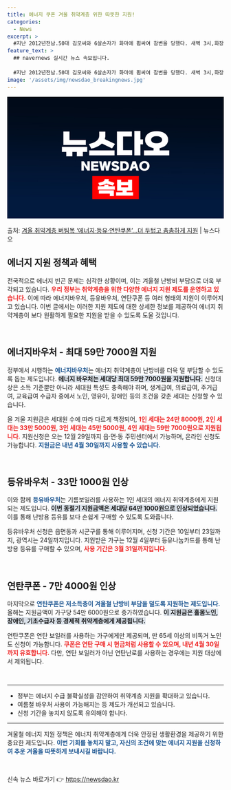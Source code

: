 ```yaml
---
title: 에너지 쿠폰 겨울 취약계층 위한 따뜻한 지원!
categories:
  - News
excerpt: >
  #지난 2012년전남.50대 김모씨와 6살손자가 화마에 휩싸여 참변을 당했다. 새벽 3시,화장실을 가려던 손…
feature_text: >
  ## navernews 실시간 뉴스 속보입니다.

  #지난 2012년전남.50대 김모씨와 6살손자가 화마에 휩싸여 참변을 당했다. 새벽 3시,화장실을 가려던 손…
image: '/assets/img/newsdao_breakingnews.jpg'
---
```


![뉴스다오 속보](/assets/img/newsdao_breakingnews.jpg)

<p>출처: <a href="https://newsdao.kr/2496" rel="dofollow">겨울 취약계층 버팀목 ‘에너지·등유·연탄쿠폰’…더 두텁고 촘촘하게 지원</a> | 뉴스다오</p>

<h2 data-ke-size="size26">에너지 지원 정책과 혜택</h2>

<p data-ke-size="size16">전국적으로 에너지 빈곤 문제는 심각한 상황이며, 이는 겨울철 난방비 부담으로 더욱 부각되고 있습니다. <b><span style="color: #ee2323;">우리 정부는 취약계층을 위한 다양한 에너지 지원 제도를 운영하고 있습니다.</span></b> 이에 따라 에너지바우처, 등유바우처, 연탄쿠폰 등 여러 형태의 지원이 이루어지고 있습니다. 이번 글에서는 이러한 지원 제도에 대한 상세한 정보를 제공하여 에너지 취약계층이 보다 원활하게 필요한 지원을 받을 수 있도록 도울 것입니다.</p>

<p data-ke-size="size16">&nbsp;</p>

<h2 data-ke-size="size26">에너지바우처 - 최대 59만 7000원 지원</h2>

<p data-ke-size="size16">정부에서 시행하는 <b><span style="color: #1a5490;">에너지바우처</span></b>는 에너지 취약계층이 난방비를 더욱 덜 부담할 수 있도록 돕는 제도입니다. <b><span style="background-color: #21538527;">에너지 바우처는 세대당 최대 59만 7000원을 지원합니다.</span></b> 신청대상은 소득 기준뿐만 아니라 세대원 특성도 충족해야 하며, 생계급여, 의료급여, 주거급여, 교육급여 수급자 중에서 노인, 영유아, 장애인 등의 조건을 갖춘 세대는 신청할 수 있습니다.</p>

<p data-ke-size="size16">올 겨울 지원금은 세대원 수에 따라 다르게 책정되어, <b><span style="color: #ee2323;">1인 세대는 24만 8000원, 2인 세대는 33만 5000원, 3인 세대는 45만 5000원, 4인 세대는 59만 7000원으로 지원됩니다.</span></b> 지원신청은 오는 12월 29일까지 읍·면·동 주민센터에서 가능하며, 온라인 신청도 가능합니다. <b><span style="color: #1a5490;">지원금은 내년 4월 30일까지 사용할 수 있습니다.</span></b></p>

<p data-ke-size="size16">&nbsp;</p>

<h2 data-ke-size="size26">등유바우처 - 33만 1000원 인상</h2>

<p data-ke-size="size16">이와 함께 <b><span style="color: #1a5490;">등유바우처</span></b>는 기름보일러를 사용하는 1인 세대의 에너지 취약계층에게 지원되는 제도입니다. <b><span style="background-color: #21538527;">이번 동절기 지원금액은 세대당 64만 1000원으로 인상되었습니다.</span></b> 이를 통해 난방용 등유를 보다 손쉽게 구매할 수 있도록 도와줍니다.</p>

<p data-ke-size="size16">등유바우처 신청은 읍면동과 시군구를 통해 이루어지며, 신청 기간은 10일부터 23일까지, 광역시는 24일까지입니다. 지원받은 가구는 12월 4일부터 등유나눔카드를 통해 난방용 등유를 구매할 수 있으며, <b><span style="color: #ee2323;">사용 기간은 3월 31일까지입니다.</span></b></p>

<p data-ke-size="size16">&nbsp;</p>

<h2 data-ke-size="size26">연탄쿠폰 - 7만 4000원 인상</h2>

<p data-ke-size="size16">마지막으로 <b><span style="color: #1a5490;">연탄쿠폰은 저소득층이 겨울철 난방비 부담을 덜도록 지원하는 제도입니다.</span></b> 올해는 지원금액이 가구당 54만 6000원으로 증가하였습니다. <b><span style="background-color: #21538527;">이 지원금은 홀몸노인, 장애인, 기초수급자 등 경제적 취약계층에게 제공됩니다.</span></b></p>

<p data-ke-size="size16">연탄쿠폰은 연탄 보일러를 사용하는 가구에게만 제공되며, 만 65세 이상의 비독거 노인도 신청이 가능합니다. <b><span style="color: #ee2323;">쿠폰은 연탄 구매 시 현금처럼 사용할 수 있으며, 내년 4월 30일까지 유효합니다.</span></b> 다만, 연탄 보일러가 아닌 연탄난로를 사용하는 경우에는 지원 대상에서 제외됩니다.</p>

<p data-ke-size="size16">&nbsp;</p>

<hr>

<ul>
    <li>정부는 에너지 수급 불확실성을 감안하여 취약계층 지원을 확대하고 있습니다.</li>
    <li>여름철 바우처 사용이 가능해지는 등 제도가 개선되고 있습니다.</li>
    <li>신청 기간을 놓치지 않도록 유의해야 합니다.</li>
</ul>

<hr>

<p data-ke-size="size16">겨울철 에너지 지원 정책은 에너지 취약계층에게 더욱 안정된 생활환경을 제공하기 위한 중요한 제도입니다. <b><span style="color: #1a5490;">이번 기회를 놓치지 말고, 자신의 조건에 맞는 에너지 지원을 신청하여 추운 겨울을 따뜻하게 보내시길 바랍니다.</span></b></p>

<p data-ke-size="size16">&nbsp;</p> 

신속 뉴스 바로가기 👉 <a href="https://newsdao.kr" rel="dofollow">https://newsdao.kr</a>


